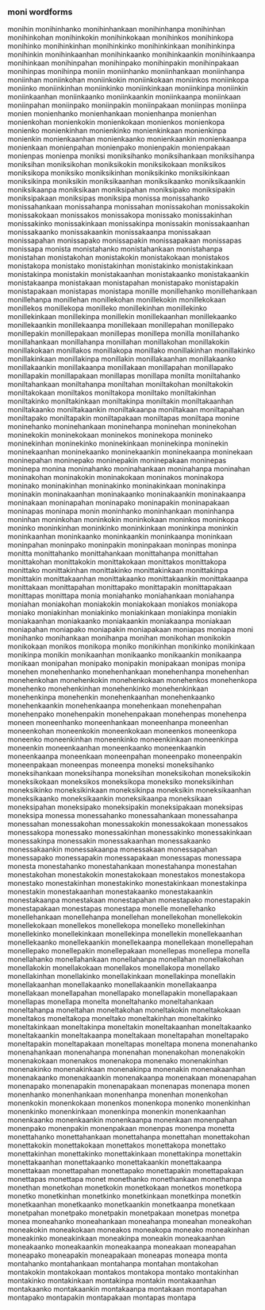 
### moni wordforms

monihin
monihinhanko
monihinhankaan
monihinhanpa
monihinhan
monihinkohan
monihinkokin
monihinkokaan
monihinkos
monihinkopa
monihinko
monihinkinhan
monihinkinko
monihinkinkaan
monihinkinpa
monihinkin
monihinkaanhan
monihinkaanko
monihinkaankin
monihinkaanpa
monihinkaan
monihinpahan
monihinpako
monihinpakin
monihinpakaan
monihinpas
monihinpa
moniin
moniinhanko
moniinhankaan
moniinhanpa
moniinhan
moniinkohan
moniinkokin
moniinkokaan
moniinkos
moniinkopa
moniinko
moniinkinhan
moniinkinko
moniinkinkaan
moniinkinpa
moniinkin
moniinkaanhan
moniinkaanko
moniinkaankin
moniinkaanpa
moniinkaan
moniinpahan
moniinpako
moniinpakin
moniinpakaan
moniinpas
moniinpa
monien
monienhanko
monienhankaan
monienhanpa
monienhan
monienkohan
monienkokin
monienkokaan
monienkos
monienkopa
monienko
monienkinhan
monienkinko
monienkinkaan
monienkinpa
monienkin
monienkaanhan
monienkaanko
monienkaankin
monienkaanpa
monienkaan
monienpahan
monienpako
monienpakin
monienpakaan
monienpas
monienpa
moniksi
moniksihanko
moniksihankaan
moniksihanpa
moniksihan
moniksikohan
moniksikokin
moniksikokaan
moniksikos
moniksikopa
moniksiko
moniksikinhan
moniksikinko
moniksikinkaan
moniksikinpa
moniksikin
moniksikaanhan
moniksikaanko
moniksikaankin
moniksikaanpa
moniksikaan
moniksipahan
moniksipako
moniksipakin
moniksipakaan
moniksipas
moniksipa
monissa
monissahanko
monissahankaan
monissahanpa
monissahan
monissakohan
monissakokin
monissakokaan
monissakos
monissakopa
monissako
monissakinhan
monissakinko
monissakinkaan
monissakinpa
monissakin
monissakaanhan
monissakaanko
monissakaankin
monissakaanpa
monissakaan
monissapahan
monissapako
monissapakin
monissapakaan
monissapas
monissapa
monista
monistahanko
monistahankaan
monistahanpa
monistahan
monistakohan
monistakokin
monistakokaan
monistakos
monistakopa
monistako
monistakinhan
monistakinko
monistakinkaan
monistakinpa
monistakin
monistakaanhan
monistakaanko
monistakaankin
monistakaanpa
monistakaan
monistapahan
monistapako
monistapakin
monistapakaan
monistapas
monistapa
monille
monillehanko
monillehankaan
monillehanpa
monillehan
monillekohan
monillekokin
monillekokaan
monillekos
monillekopa
monilleko
monillekinhan
monillekinko
monillekinkaan
monillekinpa
monillekin
monillekaanhan
monillekaanko
monillekaankin
monillekaanpa
monillekaan
monillepahan
monillepako
monillepakin
monillepakaan
monillepas
monillepa
monilla
monillahanko
monillahankaan
monillahanpa
monillahan
monillakohan
monillakokin
monillakokaan
monillakos
monillakopa
monillako
monillakinhan
monillakinko
monillakinkaan
monillakinpa
monillakin
monillakaanhan
monillakaanko
monillakaankin
monillakaanpa
monillakaan
monillapahan
monillapako
monillapakin
monillapakaan
monillapas
monillapa
monilta
moniltahanko
moniltahankaan
moniltahanpa
moniltahan
moniltakohan
moniltakokin
moniltakokaan
moniltakos
moniltakopa
moniltako
moniltakinhan
moniltakinko
moniltakinkaan
moniltakinpa
moniltakin
moniltakaanhan
moniltakaanko
moniltakaankin
moniltakaanpa
moniltakaan
moniltapahan
moniltapako
moniltapakin
moniltapakaan
moniltapas
moniltapa
monine
moninehanko
moninehankaan
moninehanpa
moninehan
moninekohan
moninekokin
moninekokaan
moninekos
moninekopa
monineko
moninekinhan
moninekinko
moninekinkaan
moninekinpa
moninekin
moninekaanhan
moninekaanko
moninekaankin
moninekaanpa
moninekaan
moninepahan
moninepako
moninepakin
moninepakaan
moninepas
moninepa
monina
moninahanko
moninahankaan
moninahanpa
moninahan
moninakohan
moninakokin
moninakokaan
moninakos
moninakopa
moninako
moninakinhan
moninakinko
moninakinkaan
moninakinpa
moninakin
moninakaanhan
moninakaanko
moninakaankin
moninakaanpa
moninakaan
moninapahan
moninapako
moninapakin
moninapakaan
moninapas
moninapa
monin
moninhanko
moninhankaan
moninhanpa
moninhan
moninkohan
moninkokin
moninkokaan
moninkos
moninkopa
moninko
moninkinhan
moninkinko
moninkinkaan
moninkinpa
moninkin
moninkaanhan
moninkaanko
moninkaankin
moninkaanpa
moninkaan
moninpahan
moninpako
moninpakin
moninpakaan
moninpas
moninpa
monitta
monittahanko
monittahankaan
monittahanpa
monittahan
monittakohan
monittakokin
monittakokaan
monittakos
monittakopa
monittako
monittakinhan
monittakinko
monittakinkaan
monittakinpa
monittakin
monittakaanhan
monittakaanko
monittakaankin
monittakaanpa
monittakaan
monittapahan
monittapako
monittapakin
monittapakaan
monittapas
monittapa
monia
moniahanko
moniahankaan
moniahanpa
moniahan
moniakohan
moniakokin
moniakokaan
moniakos
moniakopa
moniako
moniakinhan
moniakinko
moniakinkaan
moniakinpa
moniakin
moniakaanhan
moniakaanko
moniakaankin
moniakaanpa
moniakaan
moniapahan
moniapako
moniapakin
moniapakaan
moniapas
moniapa
moni
monihanko
monihankaan
monihanpa
monihan
monikohan
monikokin
monikokaan
monikos
monikopa
moniko
monikinhan
monikinko
monikinkaan
monikinpa
monikin
monikaanhan
monikaanko
monikaankin
monikaanpa
monikaan
monipahan
monipako
monipakin
monipakaan
monipas
monipa
monehen
monehenhanko
monehenhankaan
monehenhanpa
monehenhan
monehenkohan
monehenkokin
monehenkokaan
monehenkos
monehenkopa
monehenko
monehenkinhan
monehenkinko
monehenkinkaan
monehenkinpa
monehenkin
monehenkaanhan
monehenkaanko
monehenkaankin
monehenkaanpa
monehenkaan
monehenpahan
monehenpako
monehenpakin
monehenpakaan
monehenpas
monehenpa
moneen
moneenhanko
moneenhankaan
moneenhanpa
moneenhan
moneenkohan
moneenkokin
moneenkokaan
moneenkos
moneenkopa
moneenko
moneenkinhan
moneenkinko
moneenkinkaan
moneenkinpa
moneenkin
moneenkaanhan
moneenkaanko
moneenkaankin
moneenkaanpa
moneenkaan
moneenpahan
moneenpako
moneenpakin
moneenpakaan
moneenpas
moneenpa
moneksi
moneksihanko
moneksihankaan
moneksihanpa
moneksihan
moneksikohan
moneksikokin
moneksikokaan
moneksikos
moneksikopa
moneksiko
moneksikinhan
moneksikinko
moneksikinkaan
moneksikinpa
moneksikin
moneksikaanhan
moneksikaanko
moneksikaankin
moneksikaanpa
moneksikaan
moneksipahan
moneksipako
moneksipakin
moneksipakaan
moneksipas
moneksipa
monessa
monessahanko
monessahankaan
monessahanpa
monessahan
monessakohan
monessakokin
monessakokaan
monessakos
monessakopa
monessako
monessakinhan
monessakinko
monessakinkaan
monessakinpa
monessakin
monessakaanhan
monessakaanko
monessakaankin
monessakaanpa
monessakaan
monessapahan
monessapako
monessapakin
monessapakaan
monessapas
monessapa
monesta
monestahanko
monestahankaan
monestahanpa
monestahan
monestakohan
monestakokin
monestakokaan
monestakos
monestakopa
monestako
monestakinhan
monestakinko
monestakinkaan
monestakinpa
monestakin
monestakaanhan
monestakaanko
monestakaankin
monestakaanpa
monestakaan
monestapahan
monestapako
monestapakin
monestapakaan
monestapas
monestapa
monelle
monellehanko
monellehankaan
monellehanpa
monellehan
monellekohan
monellekokin
monellekokaan
monellekos
monellekopa
monelleko
monellekinhan
monellekinko
monellekinkaan
monellekinpa
monellekin
monellekaanhan
monellekaanko
monellekaankin
monellekaanpa
monellekaan
monellepahan
monellepako
monellepakin
monellepakaan
monellepas
monellepa
monella
monellahanko
monellahankaan
monellahanpa
monellahan
monellakohan
monellakokin
monellakokaan
monellakos
monellakopa
monellako
monellakinhan
monellakinko
monellakinkaan
monellakinpa
monellakin
monellakaanhan
monellakaanko
monellakaankin
monellakaanpa
monellakaan
monellapahan
monellapako
monellapakin
monellapakaan
monellapas
monellapa
monelta
moneltahanko
moneltahankaan
moneltahanpa
moneltahan
moneltakohan
moneltakokin
moneltakokaan
moneltakos
moneltakopa
moneltako
moneltakinhan
moneltakinko
moneltakinkaan
moneltakinpa
moneltakin
moneltakaanhan
moneltakaanko
moneltakaankin
moneltakaanpa
moneltakaan
moneltapahan
moneltapako
moneltapakin
moneltapakaan
moneltapas
moneltapa
monena
monenahanko
monenahankaan
monenahanpa
monenahan
monenakohan
monenakokin
monenakokaan
monenakos
monenakopa
monenako
monenakinhan
monenakinko
monenakinkaan
monenakinpa
monenakin
monenakaanhan
monenakaanko
monenakaankin
monenakaanpa
monenakaan
monenapahan
monenapako
monenapakin
monenapakaan
monenapas
monenapa
monen
monenhanko
monenhankaan
monenhanpa
monenhan
monenkohan
monenkokin
monenkokaan
monenkos
monenkopa
monenko
monenkinhan
monenkinko
monenkinkaan
monenkinpa
monenkin
monenkaanhan
monenkaanko
monenkaankin
monenkaanpa
monenkaan
monenpahan
monenpako
monenpakin
monenpakaan
monenpas
monenpa
monetta
monettahanko
monettahankaan
monettahanpa
monettahan
monettakohan
monettakokin
monettakokaan
monettakos
monettakopa
monettako
monettakinhan
monettakinko
monettakinkaan
monettakinpa
monettakin
monettakaanhan
monettakaanko
monettakaankin
monettakaanpa
monettakaan
monettapahan
monettapako
monettapakin
monettapakaan
monettapas
monettapa
monet
monethanko
monethankaan
monethanpa
monethan
monetkohan
monetkokin
monetkokaan
monetkos
monetkopa
monetko
monetkinhan
monetkinko
monetkinkaan
monetkinpa
monetkin
monetkaanhan
monetkaanko
monetkaankin
monetkaanpa
monetkaan
monetpahan
monetpako
monetpakin
monetpakaan
monetpas
monetpa
monea
moneahanko
moneahankaan
moneahanpa
moneahan
moneakohan
moneakokin
moneakokaan
moneakos
moneakopa
moneako
moneakinhan
moneakinko
moneakinkaan
moneakinpa
moneakin
moneakaanhan
moneakaanko
moneakaankin
moneakaanpa
moneakaan
moneapahan
moneapako
moneapakin
moneapakaan
moneapas
moneapa
monta
montahanko
montahankaan
montahanpa
montahan
montakohan
montakokin
montakokaan
montakos
montakopa
montako
montakinhan
montakinko
montakinkaan
montakinpa
montakin
montakaanhan
montakaanko
montakaankin
montakaanpa
montakaan
montapahan
montapako
montapakin
montapakaan
montapas
montapa

